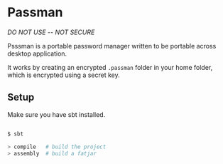 Passman
=======

*DO NOT USE -- NOT SECURE*

Psssman is a portable password manager written to be portable across desktop application.

It works by creating an encrypted `.passman` folder in your home folder, which is encrypted using a secret key.


Setup
-----

Make sure you have sbt installed.

```bash

$ sbt

> compile   # build the project
> assembly  # build a fatjar
```
